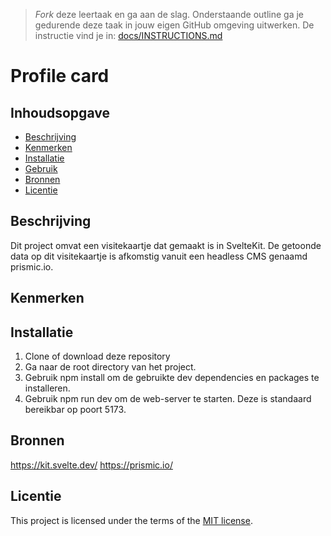 > _Fork_ deze leertaak en ga aan de slag. Onderstaande outline ga je gedurende deze taak in jouw eigen GitHub omgeving uitwerken. De instructie vind je in: [docs/INSTRUCTIONS.md](docs/INSTRUCTIONS.md)

# Profile card
<!-- Geef je project een titel en schrijf in één zin wat het is -->

## Inhoudsopgave

  * [Beschrijving](#beschrijving)
  * [Kenmerken](#kenmerken)
  * [Installatie](#installatie)
  * [Gebruik](#gebruik)
  * [Bronnen](#bronnen)
  * [Licentie](#licentie)

## Beschrijving
Dit project omvat een visitekaartje dat gemaakt is in SvelteKit. De getoonde data op dit visitekaartje is afkomstig vanuit een headless CMS genaamd prismic.io.
<!-- In de Beschrijving staat hoe je project er uit ziet, hoe het werkt en wat je er mee kan. -->
<!-- Voeg een mooie poster visual toe 📸 -->
<!-- Voeg een link toe naar Github Pages 🌐-->

## Kenmerken
<!-- Bij Kenmerken staat welke technieken zijn gebruikt en hoe. Wat is de HTML structuur? Wat zijn de belangrijkste dingen in CSS? Wat is er met Javascript gedaan en hoe? Misschien heb je een framwork of library gebruikt? -->

## Installatie
1. Clone of download deze repository
2. Ga naar de root directory van het project.
3. Gebruik npm install om de gebruikte dev dependencies en packages te installeren.
4. Gebruik npm run dev om de web-server te starten. Deze is standaard bereikbar op poort 5173.

## Bronnen
https://kit.svelte.dev/
https://prismic.io/

## Licentie

This project is licensed under the terms of the [MIT license](./LICENSE).


